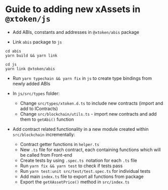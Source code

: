 # Guide to adding new xAssets in `@xtoken/js`

- Add ABIs, constants and addresses in `@xtoken/abis` package

- Link `abis` package to `js`

```
cd abis
yarn build && yarn link

cd js
yarn link @xtoken/abis
```

- Run `yarn typechain && yarn fix` in `js` to create type bindings from newly added ABIs

- In `js/src/types` folder:

  - Change `src/types/xtoken.d.ts` to include new contracts (import and add to IContracts)
  - Change `src/blockchain/utils.ts` - import new contracts and add them to `getAbi()` function

- Add contract related functionality in a new module created within `src/blockchain` incrementally:
  - Contract getter functions in `helper.ts`
  - New `.ts` file for each contract, each containing functions which will be called from Front-end
  - Create tests by using `.spec.ts `notation for each `.ts` file
  - Run `yarn fix && yarn test` to check if tests pass
  - Run `yarn test:unit src/test/test.spec.ts` for individual tests
  - Add main `index.ts` file to export all functions from package
  - Export the `getXAssetPrice()` method in `src/index.ts`

```

```
